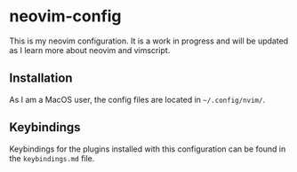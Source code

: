 # neovim-config

This is my neovim configuration. It is a work in progress and will be updated as I learn more about neovim and vimscript.

## Installation

As I am a MacOS user, the config files are located in `~/.config/nvim/`.

## Keybindings

Keybindings for the plugins installed with this configuration can be found in the `keybindings.md` file.
